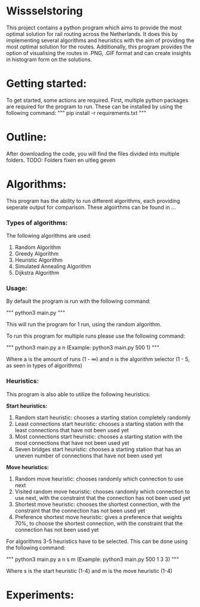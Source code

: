 # Wissselstoring
This project contains a python program which aims to provide the most optimal solution for rail routing across the Netherlands.
It does this by implementing several algorithms and heuristics with the aim of providing the most optimal solution for the routes.
Additionally, this program provides the option of visualising the routes in .PNG, .GIF format and can create insights in histogram form on the solutions.

# Getting started:
To get started, some actions are required. First, multiple python packages are required for the program to run. These can be installed by using the following command:
"""
pip install -r requirements.txt
"""

# Outline:
After downloading the code, you will find the files divided into multiple folders.
TODO: Folders fixen en uitleg geven

# Algorithms:
This program has the ability to run  different algorithms, each providing  seperate output for comparison.
These algoirthms can be found in ...

### Types of algorithms:
The following algorithms are used:
1. Random Algorithm
2. Greedy Algorithm
3. Heuristic Algorithm
4. Simulated Annealing Algorithm
5. Dijkstra Algorithm

### Usage:
By default the program is run with the following command:

"""
python3 main.py
"""

This will run the program for 1 run, using the random algorithm.

To run this program for multiple runs please use the following command:

"""
python3 main.py a n (Example: python3 main.py 500 1)
"""

Where a is the amount of runs (1 - ∞) and n is the algorithm selector (1 - 5, as seen in types of algorithms)

### Heuristics:
This program is also able to utilize the following heuristics:

**Start heuristics:**
1. Random start heuristic: chooses a starting station completely randomly
2. Least connections start heuristic: chooses a starting station with the least connections that have not been used yet
3. Most connections start heuristic: chooses a starting station with the most connections that have not been used yet
4. Seven bridges start heuristic: chooses a starting station that has an uneven number of connections that have not been used yet

**Move heuristics:**
1. Random move heuristic: chooses randomly which connection to use next
2. Visited random move heuristic: chooses randomly which connection to use next, with the constraint that the connection has not been used yet
3. Shortest move heuristic: chooses the shortest connection, with the constraint that the connection has not been used yet
4. Preference shortest move heuristic: gives a preference that weights 70%, to choose the shortest connection, with the constraint that the connection has not been used yet

For  algorithms 3-5 heuristics have to be selected. This can be done using the following command:

"""
python3 main.py a n s m (Example: python3 main.py 500 1 3 3)
"""

Where s is the start heuristic (1-4) and m is the move heuristic (1-4)

# Experiments:
